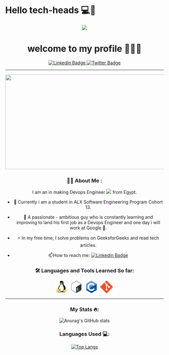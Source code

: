 # Hello tech-heads 💻👋

<div id="header" align="center">
  <img src="https://media.giphy.com/media/3iyKHMIKg5VWG6qHUm/giphy.gif" width="300"/>
  <div id="badges">
    <h1>welcome to my profile 👨‍💻👋</h1>
  <a href="https://www.linkedin.com/in/ahmed-sherif-hafez-5a4851270/">
    <img src="https://img.shields.io/badge/LinkedIn-blue?style=for-the-badge&logo=linkedin&logoColor=white" alt="LinkedIn Badge"/>
  </a>
  <a href="https://twitter.com/Ahmedshhafez">
    <img src="https://img.shields.io/badge/Twitter-blue?style=for-the-badge&logo=twitter&logoColor=white" alt="Twitter Badge"/>
  </a>
</div>

  ---
<div align="center">
  <img src="https://media.giphy.com/media/dWesBcTLavkZuG35MI/giphy.gif" width="600" height="300"/>
</div>
  
  
  
### :man_technologist: About Me :

I am an in making Devops Engineer <img src="https://media.giphy.com/media/WUlplcMpOCEmTGBtBW/giphy.gif" width="30"> from Egypt.

- :telescope: Currently i am a student in ALX Software Engineering Program Cohort 13.

- :seedling: A passionate - ambitious guy who is constantly learning and improving to land his first job as a Devops Engineer and one day i will work at Google 🚀.

- :zap: In my free time, I solve problems on GeeksforGeeks and read tech articles.

- :mailbox:How to reach me: [![Linkedin Badge](https://img.shields.io/badge/-LinkedIn-blue?style=flat&logo=Linkedin&logoColor=white)](https://www.linkedin.com/in/ahmed-sherif-hafez-5a4851270/)  

 
### :hammer_and_wrench: Languages and Tools Learned So far:
 <div>
  <img src="https://github.com/devicons/devicon/blob/master/icons/linux/linux-original.svg" title="Linux" alt="Linux" width="40" height="40"/>&nbsp;
   <img src="https://github.com/devicons/devicon/blob/master/icons/bash/bash-original.svg" title="Bash" alt="Bash" width="40" height="40"/>&nbsp;
   <img src="https://github.com/devicons/devicon/blob/master/icons/c/c-original.svg" title="C" alt="C" width="40" height="40"/>&nbsp;
  <img src="https://github.com/devicons/devicon/blob/master/icons/git/git-original.svg" title="Git" alt="Git" width="40" height="40"/>&nbsp;
</div>

  ---
  ### My Stats 🔥:
  
![Anurag's GitHub stats](https://github-readme-stats.vercel.app/api?username=Ashcoderx123&show_icons=true&theme=dark)
  
 ### Languages Used 💻:
  
[![Top Langs](https://github-readme-stats.vercel.app/api/top-langs/?username=Ashcoderx123&layout=compact&theme=dark)](https://github.com/anuraghazra/github-readme-stats)
